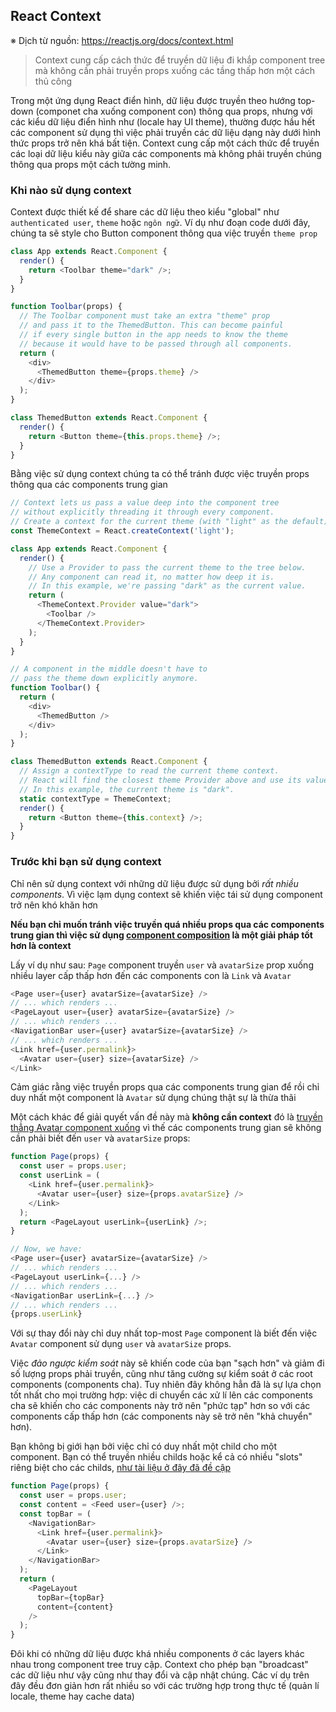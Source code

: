 ## React Context

※ Dịch từ nguồn: https://reactjs.org/docs/context.html

> Context cung cấp cách thức để truyền dữ liệu đi khắp component tree mà không cần phải truyền props xuống các tầng thấp hơn một cách thủ công

Trong một ứng dụng React điển hình, dữ liệu được truyền theo hướng top-down (componet cha xuống component con) thông qua props, nhưng với các kiểu dữ liệu điển hình như (locale hay UI theme), thường được hầu hết các component sử dụng thì việc phải truyền các dữ liệu dạng này dưới hình thức props trở nên khá bất tiện. Context cung cấp một cách thức để truyền các loại dữ liệu kiểu này giữa các components mà không phải truyền chúng thông qua props một cách tường minh.

### Khi nào sử dụng context

Context được thiết kế để share các dữ liệu theo kiểu "global" như `authenticated user`, `theme` hoặc `ngôn ngữ`. Ví dụ như đoạn code dưới đây, chúng ta sẽ style cho Button component thông qua việc truyền `theme prop`

```javascript
class App extends React.Component {
  render() {
    return <Toolbar theme="dark" />;
  }
}

function Toolbar(props) {
  // The Toolbar component must take an extra "theme" prop
  // and pass it to the ThemedButton. This can become painful
  // if every single button in the app needs to know the theme
  // because it would have to be passed through all components.
  return (
    <div>
      <ThemedButton theme={props.theme} />
    </div>
  );
}

class ThemedButton extends React.Component {
  render() {
    return <Button theme={this.props.theme} />;
  }
}
```

Bằng việc sử dụng context chúng ta có thể tránh được việc truyền props thông qua các components trung gian

```javascript
// Context lets us pass a value deep into the component tree
// without explicitly threading it through every component.
// Create a context for the current theme (with "light" as the default).
const ThemeContext = React.createContext('light');

class App extends React.Component {
  render() {
    // Use a Provider to pass the current theme to the tree below.
    // Any component can read it, no matter how deep it is.
    // In this example, we're passing "dark" as the current value.
    return (
      <ThemeContext.Provider value="dark">
        <Toolbar />
      </ThemeContext.Provider>
    );
  }
}

// A component in the middle doesn't have to
// pass the theme down explicitly anymore.
function Toolbar() {
  return (
    <div>
      <ThemedButton />
    </div>
  );
}

class ThemedButton extends React.Component {
  // Assign a contextType to read the current theme context.
  // React will find the closest theme Provider above and use its value.
  // In this example, the current theme is "dark".
  static contextType = ThemeContext;
  render() {
    return <Button theme={this.context} />;
  }
}
```

### Trước khi bạn sử dụng context

Chỉ nên sử dụng context với những dữ liệu được sử dụng bởi *rất nhiều components*. Vì việc lạm dụng context sẽ khiến việc tái sử dụng component trở nên khó khăn hơn

**Nếu bạn chỉ muốn tránh việc truyền quá nhiều props qua các components trung gian thì việc sử dụng [component composition](https://reactjs.org/docs/composition-vs-inheritance.html) là một giải pháp tốt hơn là context**

Lấy ví dụ như sau: `Page` component truyền `user` và `avatarSize` prop xuống nhiều layer cấp thấp hơn đến các components con là `Link` và `Avatar`

```javascript
<Page user={user} avatarSize={avatarSize} />
// ... which renders ...
<PageLayout user={user} avatarSize={avatarSize} />
// ... which renders ...
<NavigationBar user={user} avatarSize={avatarSize} />
// ... which renders ...
<Link href={user.permalink}>
  <Avatar user={user} size={avatarSize} />
</Link>
```

Cảm giác rằng việc truyền props qua các components trung gian để rồi chỉ duy nhất một component là `Avatar` sử dụng chúng thật sự là thừa thãi

Một cách khác để giải quyết vấn đề này mà **không cần context** đó là [truyền thẳng Avatar component xuống](https://reactjs.org/docs/composition-vs-inheritance.html#containment) vì thế các components trung gian sẽ không cần phải biết đến `user` và `avatarSize` props:

```javascript
function Page(props) {
  const user = props.user;
  const userLink = (
    <Link href={user.permalink}>
      <Avatar user={user} size={props.avatarSize} />
    </Link>
  );
  return <PageLayout userLink={userLink} />;
}

// Now, we have:
<Page user={user} avatarSize={avatarSize} />
// ... which renders ...
<PageLayout userLink={...} />
// ... which renders ...
<NavigationBar userLink={...} />
// ... which renders ...
{props.userLink}
```

Với sự thay đổi này chỉ duy nhất top-most `Page` component là biết đến việc `Avatar` component sử dụng `user` và `avatarSize` props.

Việc *đảo ngược kiểm soát* này sẽ khiến code của bạn "sạch hơn" và giảm đi số lượng props phải truyền, cũng như tăng cường sự kiểm soát ở các root components (components cha). Tuy nhiên đây không hẳn đã là sự lựa chọn tốt nhất cho mọi trường hợp: việc di chuyển các xử lí lên các components cha sẽ khiến cho các components này trở nên "phức tạp" hơn so với các components cấp thấp hơn (các components này sẽ trở nên "khả chuyển" hơn).

Bạn không bị giới hạn bởi việc chỉ có duy nhất một child cho một component. Bạn có thể truyền nhiều childs hoặc kể cả có nhiều "slots" riêng biệt cho các childs, [như tài liệu ở đây đã đề cập](https://reactjs.org/docs/composition-vs-inheritance.html#containment)

```javascript
function Page(props) {
  const user = props.user;
  const content = <Feed user={user} />;
  const topBar = (
    <NavigationBar>
      <Link href={user.permalink}>
        <Avatar user={user} size={props.avatarSize} />
      </Link>
    </NavigationBar>
  );
  return (
    <PageLayout
      topBar={topBar}
      content={content}
    />
  );
}
```

Đôi khi có những dữ liệu được khá nhiều components ở các layers khác nhau trong component tree truy cập. Context cho phép bạn "broadcast" các dữ liệu như vậy cũng như thay đổi và cập nhật chúng. Các ví dụ trên đây đều đơn giản hơn rất nhiều so với các trường hợp trong thực tế (quản lí locale, theme hay cache data)
